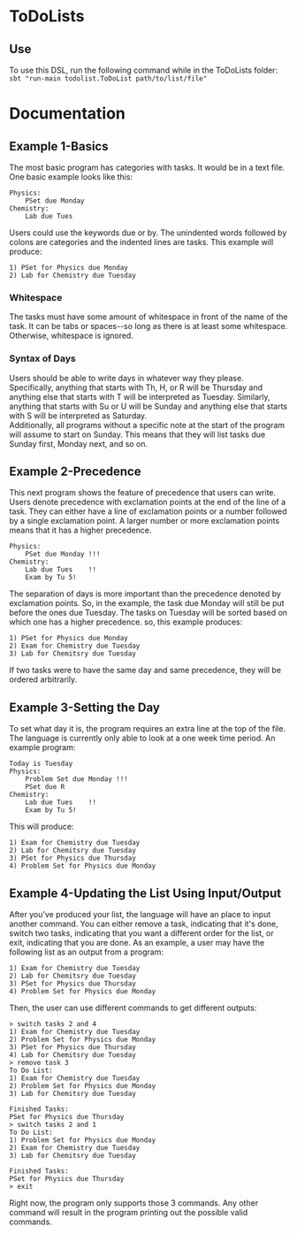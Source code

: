 # ToDoLists
## Use
To use this DSL, run the following command while in the ToDoLists folder:  
`sbt "run-main todolist.ToDoList path/to/list/file"`

# Documentation
## Example 1-Basics
The most basic program has categories with tasks. It would be in a text file. One basic example looks like this:
```
Physics:
    PSet due Monday
Chemistry:
    Lab due Tues
```
Users could use the keywords due or by. The unindented words followed by colons are categories and the indented lines are tasks.
This example will produce:
```
1) PSet for Physics due Monday
2) Lab for Chemistry due Tuesday
```
### Whitespace
The tasks must have some amount of whitespace in front of the name of the task.
It can be tabs or spaces--so long as there is at least some whitespace. Otherwise, whitespace is ignored. 

### Syntax of Days
Users should be able to write days in whatever way they please. Specifically, anything that starts 
with Th, H, or R will be Thursday and anything else that starts with T will be interpreted as Tuesday. 
Similarly, anything that starts with Su or U will be Sunday and anything else that starts with S will be 
interpreted as Saturday.  
Additionally, all programs without a specific note at the start of the program will assume to start on Sunday.
This means that they will list tasks due Sunday first, Monday next, and so on.

## Example 2-Precedence
This next program shows the feature of precedence that users can write. Users denote precedence with exclamation
points at the end of the line of a task. They can either have a line of exclamation points or a number followed by
a single exclamation point. A larger number or more exclamation points means that it has a higher precedence.
```
Physics:
    PSet due Monday !!!
Chemistry:
    Lab due Tues    !!
    Exam by Tu 5!
```
The separation of days is more important than the precedence denoted by exclamation points. So, in the example, the task due Monday
will still be put before the ones due Tuesday. The tasks on Tuesday will be sorted based on which one has a higher
precedence. so, this example produces:
```
1) PSet for Physics due Monday
2) Exam for Chemistry due Tuesday
3) Lab for Chemitsry due Tuesday
```
If two tasks were to have the same day and same precedence, they will be ordered arbitrarily.

## Example 3-Setting the Day
To set what day it is, the program requires an extra line at the top of the file. The language is currently only able to look
at a one week time period. An example program:
```
Today is Tuesday
Physics:
    Problem Set due Monday !!!
    PSet due R
Chemistry:
    Lab due Tues    !!
    Exam by Tu 5!
```
This will produce:
```
1) Exam for Chemistry due Tuesday
2) Lab for Chemitsry due Tuesday
3) PSet for Physics due Thursday
4) Problem Set for Physics due Monday
```

## Example 4-Updating the List Using Input/Output
After you've produced your list, the language will have an place to input another command.
You can either remove a task, indicating that it's done, switch two tasks, indicating that you want
a different order for the list, or exit, indicating that you are done. As an example, a user may have
the following list as an output from a program: 
```
1) Exam for Chemistry due Tuesday
2) Lab for Chemitsry due Tuesday
3) PSet for Physics due Thursday
4) Problem Set for Physics due Monday
```
Then, the user can use different commands to get different outputs:
```
> switch tasks 2 and 4
1) Exam for Chemistry due Tuesday
2) Problem Set for Physics due Monday
3) PSet for Physics due Thursday
4) Lab for Chemitsry due Tuesday
> remove task 3
To Do List:
1) Exam for Chemistry due Tuesday
2) Problem Set for Physics due Monday
3) Lab for Chemitsry due Tuesday

Finished Tasks:
PSet for Physics due Thursday
> switch tasks 2 and 1
To Do List:
1) Problem Set for Physics due Monday
2) Exam for Chemistry due Tuesday
3) Lab for Chemitsry due Tuesday

Finished Tasks:
PSet for Physics due Thursday
> exit
```
Right now, the program only supports those 3 commands. Any other command will result in the program printing out
the possible valid commands.
